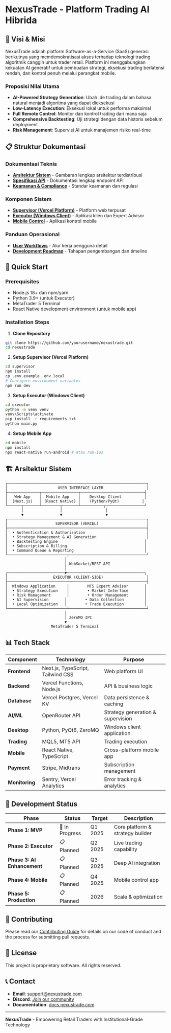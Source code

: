 # NexusTrade - Platform Trading AI Hibrida

## 🎯 Visi & Misi

NexusTrade adalah platform Software-as-a-Service (SaaS) generasi berikutnya yang memdemokratisasi akses terhadap teknologi trading algoritmik canggih untuk trader retail. Platform ini menggabungkan kekuatan AI generatif untuk pembuatan strategi, eksekusi trading berlatensi rendah, dan kontrol penuh melalui perangkat mobile.

### Proposisi Nilai Utama
- **AI-Powered Strategy Generation**: Ubah ide trading dalam bahasa natural menjadi algoritma yang dapat dieksekusi
- **Low-Latency Execution**: Eksekusi lokal untuk performa maksimal
- **Full Remote Control**: Monitor dan kontrol trading dari mana saja
- **Comprehensive Backtesting**: Uji strategi dengan data historis sebelum deployment
- **Risk Management**: Supervisi AI untuk manajemen risiko real-time

## 📋 Struktur Dokumentasi

### Dokumentasi Teknis
- [**Arsitektur Sistem**](docs/architecture.md) - Gambaran lengkap arsitektur terdistribusi
- [**Spesifikasi API**](docs/api-specification.md) - Dokumentasi lengkap endpoint API
- [**Keamanan & Compliance**](docs/security.md) - Standar keamanan dan regulasi

### Komponen Sistem
- [**Supervisor (Vercel Platform)**](docs/components/supervisor.md) - Platform web terpusat
- [**Executor (Windows Client)**](docs/components/executor.md) - Aplikasi klien dan Expert Advisor
- [**Mobile Control**](docs/components/mobile.md) - Aplikasi kontrol mobile

### Panduan Operasional
- [**User Workflows**](docs/workflows.md) - Alur kerja pengguna detail
- [**Development Roadmap**](docs/roadmap.md) - Tahapan pengembangan dan timeline

## 🚀 Quick Start

### Prerequisites
- Node.js 18+ dan npm/yarn
- Python 3.9+ (untuk Executor)
- MetaTrader 5 Terminal
- React Native development environment (untuk mobile app)

### Installation Steps

1. **Clone Repository**
```bash
git clone https://github.com/yourusername/nexustrade.git
cd nexustrade
```

2. **Setup Supervisor (Vercel Platform)**
```bash
cd supervisor
npm install
cp .env.example .env.local
# Configure environment variables
npm run dev
```

3. **Setup Executor (Windows Client)**
```bash
cd executor
python -m venv venv
venv\Scripts\activate
pip install -r requirements.txt
python main.py
```

4. **Setup Mobile App**
```bash
cd mobile
npm install
npx react-native run-android # atau run-ios
```

## 🏗️ Arsitektur Sistem

```
┌─────────────────────────────────────────────────────────────┐
│                      USER INTERFACE LAYER                   │
├──────────────┬────────────────┬────────────────────────────┤
│   Web App    │  Mobile App    │    Desktop Client          │
│  (Next.js)   │ (React Native) │    (Python/PyQt)          │
└──────┬───────┴────────┬───────┴──────────┬─────────────────┘
       │                │                   │
       ▼                ▼                   ▼
┌─────────────────────────────────────────────────────────────┐
│                     SUPERVISOR (VERCEL)                     │
├─────────────────────────────────────────────────────────────┤
│  • Authentication & Authorization                           │
│  • Strategy Management & AI Generation                      │
│  • Backtesting Engine                                      │
│  • Subscription & Billing                                  │
│  • Command Queue & Reporting                               │
└──────────────────────────┬──────────────────────────────────┘
                          │
                          │ WebSocket/REST API
                          │
┌─────────────────────────▼──────────────────────────────────┐
│                    EXECUTOR (CLIENT-SIDE)                   │
├─────────────────────────────────────────────────────────────┤
│  Windows Application     │        MT5 Expert Advisor       │
│  • Strategy Execution    │        • Market Interface       │
│  • Risk Management       │        • Order Management       │
│  • AI Supervision       │        • Data Collection         │
│  • Local Optimization   │        • Trade Execution         │
└──────────────────────────┴──────────────────────────────────┘
                          │
                          │ ZeroMQ IPC
                          ▼
                    MetaTrader 5 Terminal
```

## 📊 Tech Stack

| Component | Technology | Purpose |
|-----------|------------|---------|
| **Frontend** | Next.js, TypeScript, Tailwind CSS | Web platform UI |
| **Backend** | Vercel Functions, Node.js | API & business logic |
| **Database** | Vercel Postgres, Vercel KV | Data persistence & caching |
| **AI/ML** | OpenRouter API | Strategy generation & supervision |
| **Desktop** | Python, PyQt6, ZeroMQ | Windows client application |
| **Trading** | MQL5, MT5 API | Trading execution |
| **Mobile** | React Native, TypeScript | Cross-platform mobile app |
| **Payment** | Stripe, Midtrans | Subscription management |
| **Monitoring** | Sentry, Vercel Analytics | Error tracking & analytics |

## 🔄 Development Status

| Phase | Status | Target | Description |
|-------|--------|--------|-------------|
| **Phase 1: MVP** | 🚧 In Progress | Q1 2025 | Core platform & strategy builder |
| **Phase 2: Executor** | 📋 Planned | Q2 2025 | Live trading capability |
| **Phase 3: AI Enhancement** | 📋 Planned | Q3 2025 | Deep AI integration |
| **Phase 4: Mobile** | 📋 Planned | Q4 2025 | Mobile control app |
| **Phase 5: Production** | 📋 Planned | 2026 | Scale & optimization |

## 🤝 Contributing

Please read our [Contributing Guide](CONTRIBUTING.md) for details on our code of conduct and the process for submitting pull requests.

## 📄 License

This project is proprietary software. All rights reserved.

## 📞 Contact

- **Email**: support@nexustrade.com
- **Discord**: [Join our community](https://discord.gg/nexustrade)
- **Documentation**: [docs.nexustrade.com](https://docs.nexustrade.com)

---

**NexusTrade** - Empowering Retail Traders with Institutional-Grade Technology
